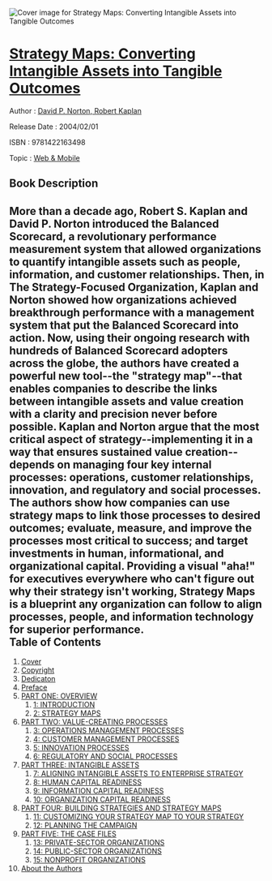 ![Cover image for Strategy Maps: Converting Intangible Assets into Tangible Outcomes](https://imgdetail.ebookreading.net/cover/cover/web_mobile/EB9781422163498.jpg)

[Strategy Maps: Converting Intangible Assets into Tangible Outcomes](https://ebookreading.net/view/book/Strategy+Maps%3A+Converting+Intangible+Assets+into+Tangible+Outcomes-EB9781422163498_1.html "Strategy Maps: Converting Intangible Assets into Tangible Outcomes")
====================================================================================================================

Author : [David P. Norton](https://ebookreading.net/search/author/David+P.+Norton),[ Robert Kaplan](https://ebookreading.net/search/author/+Robert+Kaplan)

Release Date : 2004/02/01

ISBN : 9781422163498

Topic : [Web & Mobile](https://ebookreading.net/search/category/web-mobile)

Book Description
-----------------

More than a decade ago, Robert S. Kaplan and David P. Norton introduced the Balanced Scorecard, a revolutionary performance measurement system that allowed organizations to quantify intangible assets such as people, information, and customer relationships. Then, in The Strategy-Focused Organization, Kaplan and Norton showed how organizations achieved breakthrough performance with a management system that put the Balanced Scorecard into action. Now, using their ongoing research with hundreds of Balanced Scorecard adopters across the globe, the authors have created a powerful new tool--the "strategy map"--that enables companies to describe the links between intangible assets and value creation with a clarity and precision never before possible. Kaplan and Norton argue that the most critical aspect of strategy--implementing it in a way that ensures sustained value creation--depends on managing four key internal processes: operations, customer relationships, innovation, and regulatory and social processes. The authors show how companies can use strategy maps to link those processes to desired outcomes; evaluate, measure, and improve the processes most critical to success; and target investments in human, informational, and organizational capital. Providing a visual "aha!" for executives everywhere who can't figure out why their strategy isn't working, Strategy Maps is a blueprint any organization can follow to align processes, people, and information technology for superior performance.               
Table of Contents
-----------------

1. [Cover](https://ebookreading.net/view/book/Strategy+Maps%3A+Converting+Intangible+Assets+into+Tangible+Outcomes-EB9781422163498_1.html)
1. [Copyright](https://ebookreading.net/view/book/Strategy+Maps%3A+Converting+Intangible+Assets+into+Tangible+Outcomes-EB9781422163498_2.html)
1. [Dedicaton](https://ebookreading.net/view/book/Strategy+Maps%3A+Converting+Intangible+Assets+into+Tangible+Outcomes-EB9781422163498_3.html)
1. [Preface](https://ebookreading.net/view/book/Strategy+Maps%3A+Converting+Intangible+Assets+into+Tangible+Outcomes-EB9781422163498_5.html)
1. [PART ONE: OVERVIEW](https://ebookreading.net/view/book/Strategy+Maps%3A+Converting+Intangible+Assets+into+Tangible+Outcomes-EB9781422163498_6.html)
    1. [1: INTRODUCTION](https://ebookreading.net/view/book/Strategy+Maps%3A+Converting+Intangible+Assets+into+Tangible+Outcomes-EB9781422163498_7.html)
    1. [2: STRATEGY MAPS](https://ebookreading.net/view/book/Strategy+Maps%3A+Converting+Intangible+Assets+into+Tangible+Outcomes-EB9781422163498_8.html)
1. [PART TWO: VALUE-CREATING PROCESSES](https://ebookreading.net/view/book/Strategy+Maps%3A+Converting+Intangible+Assets+into+Tangible+Outcomes-EB9781422163498_9.html)
    1. [3: OPERATIONS MANAGEMENT PROCESSES](https://ebookreading.net/view/book/Strategy+Maps%3A+Converting+Intangible+Assets+into+Tangible+Outcomes-EB9781422163498_10.html)
    1. [4: CUSTOMER MANAGEMENT PROCESSES](https://ebookreading.net/view/book/Strategy+Maps%3A+Converting+Intangible+Assets+into+Tangible+Outcomes-EB9781422163498_11.html)
    1. [5: INNOVATION PROCESSES](https://ebookreading.net/view/book/Strategy+Maps%3A+Converting+Intangible+Assets+into+Tangible+Outcomes-EB9781422163498_12.html)
    1. [6: REGULATORY AND SOCIAL PROCESSES](https://ebookreading.net/view/book/Strategy+Maps%3A+Converting+Intangible+Assets+into+Tangible+Outcomes-EB9781422163498_13.html)
1. [PART THREE: INTANGIBLE ASSETS](https://ebookreading.net/view/book/Strategy+Maps%3A+Converting+Intangible+Assets+into+Tangible+Outcomes-EB9781422163498_14.html)
    1. [7: ALIGNING INTANGIBLE ASSETS TO ENTERPRISE STRATEGY](https://ebookreading.net/view/book/Strategy+Maps%3A+Converting+Intangible+Assets+into+Tangible+Outcomes-EB9781422163498_15.html)
    1. [8: HUMAN CAPITAL READINESS](https://ebookreading.net/view/book/Strategy+Maps%3A+Converting+Intangible+Assets+into+Tangible+Outcomes-EB9781422163498_16.html)
    1. [9: INFORMATION CAPITAL READINESS](https://ebookreading.net/view/book/Strategy+Maps%3A+Converting+Intangible+Assets+into+Tangible+Outcomes-EB9781422163498_17.html)
    1. [10: ORGANIZATION CAPITAL READINESS](https://ebookreading.net/view/book/Strategy+Maps%3A+Converting+Intangible+Assets+into+Tangible+Outcomes-EB9781422163498_18.html)
1. [PART FOUR: BUILDING STRATEGIES AND STRATEGY MAPS](https://ebookreading.net/view/book/Strategy+Maps%3A+Converting+Intangible+Assets+into+Tangible+Outcomes-EB9781422163498_19.html)
    1. [11: CUSTOMIZING YOUR STRATEGY MAP TO YOUR STRATEGY](https://ebookreading.net/view/book/Strategy+Maps%3A+Converting+Intangible+Assets+into+Tangible+Outcomes-EB9781422163498_20.html)
    1. [12: PLANNING THE CAMPAIGN](https://ebookreading.net/view/book/Strategy+Maps%3A+Converting+Intangible+Assets+into+Tangible+Outcomes-EB9781422163498_21.html)
1. [PART FIVE: THE CASE FILES](https://ebookreading.net/view/book/Strategy+Maps%3A+Converting+Intangible+Assets+into+Tangible+Outcomes-EB9781422163498_22.html)
    1. [13: PRIVATE-SECTOR ORGANIZATIONS](https://ebookreading.net/view/book/Strategy+Maps%3A+Converting+Intangible+Assets+into+Tangible+Outcomes-EB9781422163498_23.html)
    1. [14: PUBLIC-SECTOR ORGANIZATIONS](https://ebookreading.net/view/book/Strategy+Maps%3A+Converting+Intangible+Assets+into+Tangible+Outcomes-EB9781422163498_24.html)
    1. [15: NONPROFIT ORGANIZATIONS](https://ebookreading.net/view/book/Strategy+Maps%3A+Converting+Intangible+Assets+into+Tangible+Outcomes-EB9781422163498_25.html)
1. [About the Authors](https://ebookreading.net/view/book/Strategy+Maps%3A+Converting+Intangible+Assets+into+Tangible+Outcomes-EB9781422163498_26.html)
